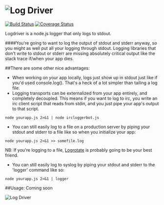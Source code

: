 ![Log Driver](https://raw.github.com/cainus/logdriver/master/logo.png)
=========
[![Build
Status](https://travis-ci.org/cainus/logdriver.png?branch=master)](https://travis-ci.org/cainus/logdriver)
[![Coverage Status](https://coveralls.io/repos/cainus/logdriver/badge.png?branch=master)](https://coveralls.io/r/cainus/logdriver)

Logdriver is a node.js logger that only logs to stdout.

####You're going to want to log the output of stdout and stderr anyway, so you might as well put all your logging through stdout.  Logging libraries that don't write to stdout or stderr are missing absolutely critical output like the stack trace if/when your app dies.  

##There are some other nice advantages:
* When working on your app locally, logs just show up in stdout just like if you'd used console.log().  That's a heck of a lot simpler than tailing a log file.
* Logging transports can be externalized from your app entirely, and completely decoupled.  This means if you want to log to irc, you write an irc client script that reads from stdin, and you just pipe your app's output to that script.

```console
node yourapp.js 2>&1 | node ircloggerbot.js 
```
* You can still easily log to a file on a production server by piping your stdout and stderr to a file like so when you initialize your app:

```console
node yourapp.js 2>&1 >> somefile.log 
```

NB: If you're logging to a file, [Logrotate](http://linuxcommand.org/man_pages/logrotate8.html) is probably going to be your best friend.
* You can still easily log to syslog by piping your stdout and stderr to the 'logger' command like so:

```console
node yourapp.js 2>&1 | logger
```

##Usage:
Coming soon

![Log Driver](https://raw.github.com/cainus/logdriver/master/waltz.jpg)
